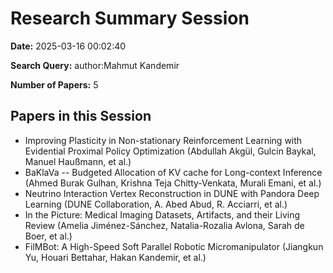 # Research Summary Session

**Date:** 2025-03-16 00:02:40

**Search Query:** author:Mahmut Kandemir

**Number of Papers:** 5

## Papers in this Session

- Improving Plasticity in Non-stationary Reinforcement Learning with Evidential Proximal Policy Optimization (Abdullah Akgül, Gulcin Baykal, Manuel Haußmann, et al.)
- BaKlaVa -- Budgeted Allocation of KV cache for Long-context Inference (Ahmed Burak Gulhan, Krishna Teja Chitty-Venkata, Murali Emani, et al.)
- Neutrino Interaction Vertex Reconstruction in DUNE with Pandora Deep Learning (DUNE Collaboration, A. Abed Abud, R. Acciarri, et al.)
- In the Picture: Medical Imaging Datasets, Artifacts, and their Living Review (Amelia Jiménez-Sánchez, Natalia-Rozalia Avlona, Sarah de Boer, et al.)
- FilMBot: A High-Speed Soft Parallel Robotic Micromanipulator (Jiangkun Yu, Houari Bettahar, Hakan Kandemir, et al.)
